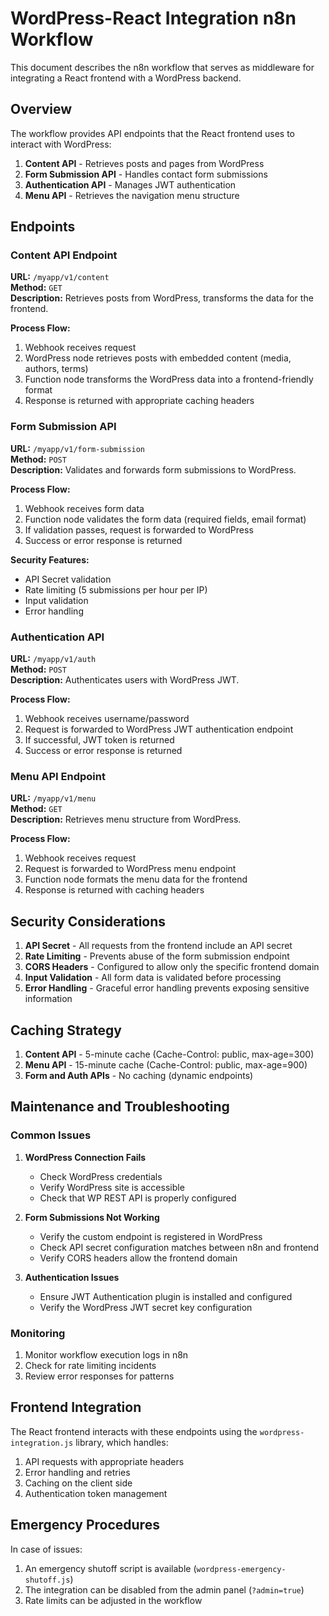 # WordPress-React Integration n8n Workflow

This document describes the n8n workflow that serves as middleware for integrating a React frontend with a WordPress backend.

## Overview

The workflow provides API endpoints that the React frontend uses to interact with WordPress:

1. **Content API** - Retrieves posts and pages from WordPress
2. **Form Submission API** - Handles contact form submissions
3. **Authentication API** - Manages JWT authentication
4. **Menu API** - Retrieves the navigation menu structure

## Endpoints

### Content API Endpoint

**URL:** `/myapp/v1/content`  
**Method:** `GET`  
**Description:** Retrieves posts from WordPress, transforms the data for the frontend.

**Process Flow:**
1. Webhook receives request
2. WordPress node retrieves posts with embedded content (media, authors, terms)
3. Function node transforms the WordPress data into a frontend-friendly format
4. Response is returned with appropriate caching headers

### Form Submission API

**URL:** `/myapp/v1/form-submission`  
**Method:** `POST`  
**Description:** Validates and forwards form submissions to WordPress.

**Process Flow:**
1. Webhook receives form data
2. Function node validates the form data (required fields, email format)
3. If validation passes, request is forwarded to WordPress
4. Success or error response is returned

**Security Features:**
- API Secret validation
- Rate limiting (5 submissions per hour per IP)
- Input validation
- Error handling

### Authentication API

**URL:** `/myapp/v1/auth`  
**Method:** `POST`  
**Description:** Authenticates users with WordPress JWT.

**Process Flow:**
1. Webhook receives username/password
2. Request is forwarded to WordPress JWT authentication endpoint
3. If successful, JWT token is returned
4. Success or error response is returned

### Menu API Endpoint

**URL:** `/myapp/v1/menu`  
**Method:** `GET`  
**Description:** Retrieves menu structure from WordPress.

**Process Flow:**
1. Webhook receives request
2. Request is forwarded to WordPress menu endpoint
3. Function node formats the menu data for the frontend
4. Response is returned with caching headers

## Security Considerations

1. **API Secret** - All requests from the frontend include an API secret
2. **Rate Limiting** - Prevents abuse of the form submission endpoint
3. **CORS Headers** - Configured to allow only the specific frontend domain
4. **Input Validation** - All form data is validated before processing
5. **Error Handling** - Graceful error handling prevents exposing sensitive information

## Caching Strategy

1. **Content API** - 5-minute cache (Cache-Control: public, max-age=300)
2. **Menu API** - 15-minute cache (Cache-Control: public, max-age=900)
3. **Form and Auth APIs** - No caching (dynamic endpoints)

## Maintenance and Troubleshooting

### Common Issues

1. **WordPress Connection Fails**
   - Check WordPress credentials
   - Verify WordPress site is accessible
   - Check that WP REST API is properly configured

2. **Form Submissions Not Working**
   - Verify the custom endpoint is registered in WordPress
   - Check API secret configuration matches between n8n and frontend
   - Verify CORS headers allow the frontend domain

3. **Authentication Issues**
   - Ensure JWT Authentication plugin is installed and configured
   - Verify the WordPress JWT secret key configuration

### Monitoring

1. Monitor workflow execution logs in n8n
2. Check for rate limiting incidents
3. Review error responses for patterns

## Frontend Integration

The React frontend interacts with these endpoints using the `wordpress-integration.js` library, which handles:

1. API requests with appropriate headers
2. Error handling and retries
3. Caching on the client side
4. Authentication token management

## Emergency Procedures

In case of issues:

1. An emergency shutoff script is available (`wordpress-emergency-shutoff.js`)
2. The integration can be disabled from the admin panel (`?admin=true`)
3. Rate limits can be adjusted in the workflow